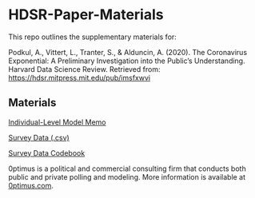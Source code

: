 # HDSR-Paper-Materials

This repo outlines the supplementary materials for: 

Podkul, A., Vittert, L., Tranter, S., \& Alduncin, A. (2020). The Coronavirus Exponential: A Preliminary Investigation into the Public’s Understanding. Harvard Data Science Review. Retrieved from: https://hdsr.mitpress.mit.edu/pub/imsfxwvi

## Materials

<a href="https://github.com/optimus-forecasting-and-polling/HDSR-Paper-Materials/blob/master/IndividualModelingMemo.pdf">Individual-Level Model Memo</a>


<a href="https://github.com/optimus-forecasting-and-polling/HDSR-Paper-Materials/blob/master/Survey%20Data/Survey_data.csv">Survey Data (.csv)</a>

<a href="https://github.com/optimus-forecasting-and-polling/HDSR-Paper-Materials/blob/master/Survey%20Data/Codebook.pdf">Survey Data Codebook</a>



0ptimus is a political and commercial consulting firm that conducts both public and private polling and modeling. 
More information is available at <a href="https://www.0ptimus.com">0ptimus.com</a>.

